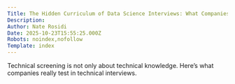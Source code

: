 ```yaml
---
Title: The Hidden Curriculum of Data Science Interviews: What Companies Really Test
Description: 
Author: Nate Rosidi
Date: 2025-10-23T15:55:25.000Z
Robots: noindex,nofollow
Template: index
---
```

Technical screening is not only about technical knowledge. Here’s what companies really test in technical interviews.